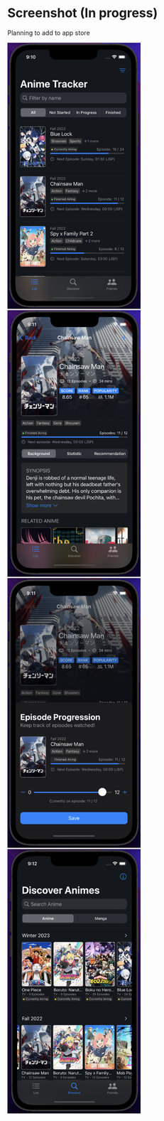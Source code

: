 # Screenshot (In progress)
Planning to add to app store

<p float="left">

  <img src="https://github.com/timmypass17/animetracker/blob/main/AnimeTracker/Assets.xcassets/home.imageset/home.png" width="300">

  <img src="https://github.com/timmypass17/animetracker/blob/main/AnimeTracker/Assets.xcassets/detail.imageset/detail.png" width="300">

  <img src="https://github.com/timmypass17/animetracker/blob/main/AnimeTracker/Assets.xcassets/save.imageset/save.png" width="300">

  <img src="https://github.com/timmypass17/animetracker/blob/main/AnimeTracker/Assets.xcassets/discover.imageset/discover.png" width="300">

</p>
